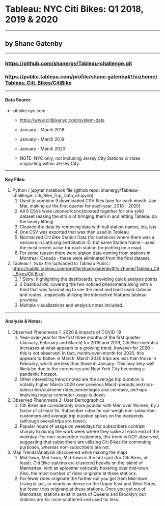# Tableau: NYC Citi Bikes: Q1 2018, 2019 & 2020
--------------------------------------------------
## by Shane Gatenby
--------------------------------------------------
### https://github.com/shanergy/Tableau-challenge.git
### https://public.tableau.com/profile/shane.gatenby#!/vizhome/Tableau_Citi_Bikes/CitiBike

--------------------------------------------------
#### Data Source
* citibike.nyc.com
  * https://www.citibikenyc.com/system-data
  * January - March 2018
  * January - March 2019
  * January - March 2020

  * NOTE: NYC only; not including Jersey City Stations or rides originating within Jersey City.


--------------------------------------------------
#### Key Files:
1) Python / jupyter notebook file (github repo: shanergy/Tableau-challenge: Citi_Bike_Trip_Data_v3.ipynb)
    1) Used to combine 9 downloaded CSV files (one for each month, Jan - Mar, making up the first quarter for each year, 2018 - 2020)
    2) All 9 CSVs were unioned/concatonated together for one solid dataset (easing the strain of bringing them in and letting Tableau do the heavy lifting)
    3) Cleaned the data by removing data with null station names, ids, lats
    4) One CSV was exported that was then used in Tableau
    5) Normalized Citi Bike Station Data (for instances where there was a variance in Lat/Long and Station ID, but same Station Name - used the most recent value for each station for plotting on a map)
    6) For some reason there were station data coming from stations in Montreal, Canada - these were eliminated from the final dataset.
2) Tableau / .twbx file (uploaded to Tableau Public: https://public.tableau.com/profile/shane.gatenby#!/vizhome/Tableau_Citi_Bikes/CitiBike)
    1) 1 Story: highlighting the dashboards, providing quick analysis points
    2) 3 Dashboards: covering the two noticed phenomena along with a third that was fascinating to see the most and least used stations and routes...especially utilizing the interactive features tableau provides.
    3) Multiple visualizations and analysis notes included.

--------------------------------------------------
#### Analysis & Notes:
1) Observed Phenomena 1: 2020 & impacts of COVID-19
    1) Year-over-year for the first three months of the first quarter (January, February and March) for 2018 and 2019, Citi Bike ridership increases at what appears to a growing trend, however for 2020 - this is not observed.  In fact, month-over-month for 2020, this appears to flatten in March.  March 2020 trips are less than those in February, which are less than those in January.  This may very well likely be due to the coronvirus  and New York City becoming a pandemic hotspot.
    2) Other interesting trends noted are the average trip duration is notably higher March 2020 over previous March periods and non-subscriber/customer rides percentages also increase, perhaps implying regular commuter usage is down.
2) Observed Phenomena 2: User Demographics
    1) Citi Bikes are considerably more popular with Men over Women, by a factor of at least 3x.  Subscriber rides far out-weigh non-subscriber customers and average trip duration spikes on the weekends (although overall trips are fewer).  
    2) Popular hours of usage on weekdays for subscribers contrast sharply to during the work week where they spike at each end of the workday.  For non-subscriber customers, this trend is NOT observed, suggesting that subscribers are utilizing Citi Bikes for commuting purposes, whereas non-subscribers are not.
3) Map Trends/Analysis (discovered while making the map)
    1) Mid-town, Mid-town, Mid-town is the hot spot (for Citi Bikes, at least).  Citi Bike stations are clustered heavily on the island of Manhattan, with an epicenter noticably hovering over mid-town.  Also, the most number of rides originate at these stations.
    2) Far fewer rides originate the further out you get from Mid-town.  Living is just, or nearly as dense on the Upper East and West Sides, but fewer trips originate at these stations.  Once you get out of Manhattan, stations exist in parts of Queens and Brooklyn, but stations are far more scattered and used far less.


